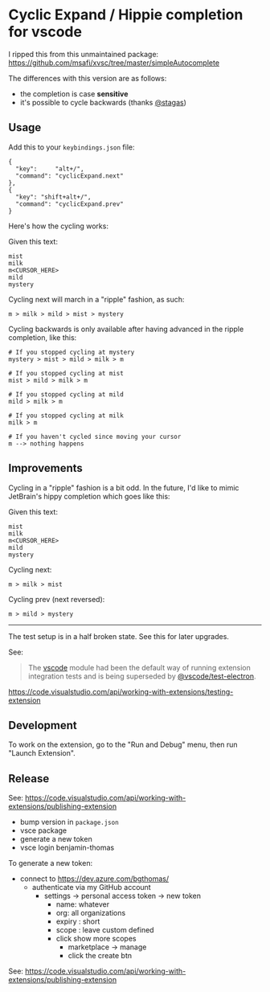 # Cyclic Expand / Hippie completion for vscode

I ripped this from this unmaintained package: https://github.com/msafi/xvsc/tree/master/simpleAutocomplete

The differences with this version are as follows:

- the completion is case **sensitive**
- it's possible to cycle backwards (thanks [@stagas](https://github.com/stagas))

## Usage

Add this to your `keybindings.json` file:

```
{
  "key":     "alt+/",
  "command": "cyclicExpand.next"
},
{
  "key": "shift+alt+/",
  "command": "cyclicExpand.prev"
}
```

Here's how the cycling works:

Given this text:

```
mist
milk
m<CURSOR_HERE>
mild
mystery
```

Cycling next will march in a "ripple" fashion, as such:

```
m > milk > mild > mist > mystery
```

Cycling backwards is only available after having advanced in the ripple completion, like this:

```
# If you stopped cycling at mystery
mystery > mist > mild > milk > m

# If you stopped cycling at mist
mist > mild > milk > m

# If you stopped cycling at mild
mild > milk > m

# If you stopped cycling at milk
milk > m

# If you haven't cycled since moving your cursor
m --> nothing happens
```

## Improvements

Cycling in a "ripple" fashion is a bit odd. In the future, I'd like to mimic JetBrain's hippy completion which goes like this:

Given this text:

```
mist
milk
m<CURSOR_HERE>
mild
mystery
```

Cycling next:

```
m > milk > mist
```

Cycling prev (next reversed):


```
m > mild > mystery
```

---

The test setup is in a half broken state. See this for later upgrades.

See:

> The [vscode](https://github.com/microsoft/vscode-extension-vscode) module had been the default way of running extension integration tests and is being superseded by [@vscode/test-electron](https://github.com/microsoft/vscode-test).

https://code.visualstudio.com/api/working-with-extensions/testing-extension

## Development

To work on the extension, go to the "Run and Debug" menu, then run "Launch Extension".

## Release

See: https://code.visualstudio.com/api/working-with-extensions/publishing-extension

- bump version in `package.json`
- vsce package
- generate a new token
- vsce login benjamin-thomas


To generate a new token:

- connect to https://dev.azure.com/bgthomas/
  - authenticate via my GitHub account
    - settings -> personal access token -> new token
      - name: whatever
      - org: all organizations
      - expiry : short
      - scope : leave custom defined
      - click show more scopes
        - marketplace -> manage
        - click the create btn

See: https://code.visualstudio.com/api/working-with-extensions/publishing-extension
